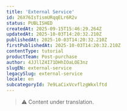 ```yaml
---
title: 'External Service'
id: 26X76IsTismURqqELr6R2v
status: PUBLISHED
createdAt: 2025-09-15T15:46:29.264Z
updatedAt: 2025-10-03T14:20:32.210Z
publishedAt: 2025-10-03T14:20:32.210Z
firstPublishedAt: 2025-10-03T14:20:32.210Z
contentType: tutorial
productTeam: Post-purchase
author: 4JJllZ4I71DHhIOaLOE3nz
slugEN: external-service
legacySlug: external-service
locale: en
subcategoryId: 7e9LaCixVcvflzgWkxlftd
---
```


> ⚠️ Content under translation.
